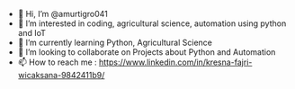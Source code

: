- 👋 Hi, I’m @amurtigro041
- 👀 I’m interested in coding, agricultural science, automation using python and IoT
- 🌱 I’m currently learning Python, Agricultural Science
- 💞️ I’m looking to collaborate on Projects about Python and Automation
- 📫 How to reach me : https://www.linkedin.com/in/kresna-fajri-wicaksana-9842411b9/
 
<!---
amurtigro041/amurtigro041 is a ✨ special ✨ repository because its `README.md` (this file) appears on your GitHub profile.
You can click the Preview link to take a look at your changes.
--->

